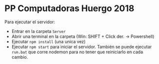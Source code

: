 # PP Computadoras Huergo 2018
Para ejecutar el servidor:
* Entrar en la carpeta `Server`
* Abrir una terminal en la carpeta (Win: SHIFT + Click der. → Powershell)
* Ejecutar `npm install` (una unica vez)
* Ejecutar `npm start` para iniciar el servidor. También se puede ejecutar `run.bat` que corre nodemon para no tener que reiniciarlo en cada cambio.
